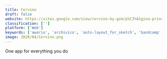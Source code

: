 ```yaml
---
title: Cervino
draft: false 
website: https://sites.google.com/view/cervino-by-gzm/p%C3%A1gina-principal
classification: ['']
platform: ['Web']
keywords: ['awario', 'archivico', 'auto-layout_for_sketch', 'bandcamp', 'basket', 'cuebot', 'heartbeat', 'hooks', 'index', 'metatask', 'mustbin', 'pipefy', 'provy', 'synaptop', 'tapwater', 'the_best_song']
image: 2020/04/Cervino.png
---
```

One app for everything you do